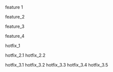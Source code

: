 feature 1

feature_2

feature_3

feature_4

hotfix_1

hotfix_2.1
hotfix_2.2

hotfix_3.1
hotfix_3.2
hotfix_3.3
hotfix_3.4
hotfix_3.5
